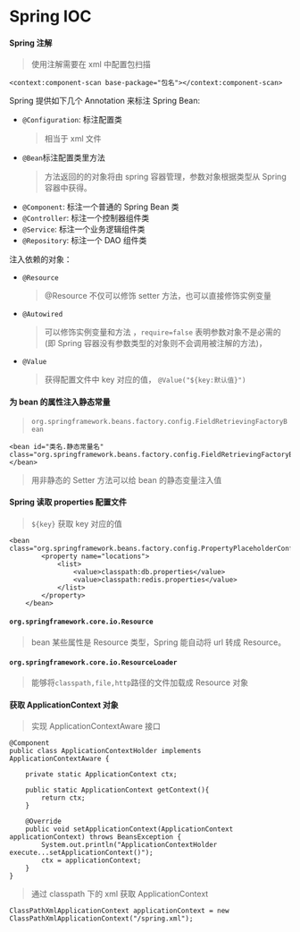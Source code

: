 # Spring IOC

#### Spring 注解

> 使用注解需要在 xml 中配置包扫描

```
<context:component-scan base-package="包名"></context:component-scan>
```

Spring 提供如下几个 Annotation 来标注 Spring Bean:

- `@Configuration`: 标注配置类
  > 相当于 xml 文件
- `@Bean`标注配置类里方法
  > 方法返回的的对象将由 spring 容器管理，参数对象根据类型从 Spring 容器中获得。
- `@Component`: 标注一个普通的 Spring Bean 类
- `@Controller`: 标注一个控制器组件类
- `@Service`: 标注一个业务逻辑组件类
- `@Repository`: 标注一个 DAO 组件类

注入依赖的对象：

- `@Resource`

  > @Resource 不仅可以修饰 setter 方法，也可以直接修饰实例变量

- `@Autowired`

  > 可以修饰实例变量和方法 ，`require=false` 表明参数对象不是必需的(即 Spring 容器没有参数类型的对象则不会调用被注解的方法)，

- `@Value`
  > 获得配置文件中 key 对应的值， `@Value("${key:默认值}")`

#### 为 bean 的属性注入静态常量

> `org.springframework.beans.factory.config.FieldRetrievingFactoryBean`

```
<bean id="类名.静态常量名" class="org.springframework.beans.factory.config.FieldRetrievingFactoryBean"></bean>

```

> 用非静态的 Setter 方法可以给 bean 的静态变量注入值

#### Spring 读取 properties 配置文件

> `${key}` 获取 key 对应的值

```
<bean class="org.springframework.beans.factory.config.PropertyPlaceholderConfigurer">
        <property name="locations">
            <list>
                <value>classpath:db.properties</value>
                <value>classpath:redis.properties</value>
            </list>
        </property>
    </bean>
```

#### `org.springframework.core.io.Resource`

> bean 某些属性是 Resource 类型，Spring 能自动将 url 转成 Resource。

#### `org.springframework.core.io.ResourceLoader`

> 能够将`classpath,file,http`路径的文件加载成 Resource 对象

#### 获取 ApplicationContext 对象

> 实现 ApplicationContextAware 接口

```
@Component
public class ApplicationContextHolder implements ApplicationContextAware {

    private static ApplicationContext ctx;

    public static ApplicationContext getContext(){
        return ctx;
    }

    @Override
    public void setApplicationContext(ApplicationContext applicationContext) throws BeansException {
        System.out.println("ApplicationContextHolder execute...setApplicationContext()");
        ctx = applicationContext;
    }
}
```

> 通过 classpath 下的 xml 获取 ApplicationContext

```
ClassPathXmlApplicationContext applicationContext = new ClassPathXmlApplicationContext("/spring.xml");

```
